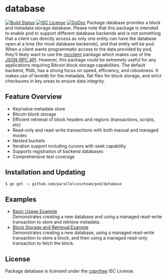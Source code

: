 database
========
[![Build Status](http://img.shields.io/travis/parallelcointeam/pod.svg)](https://travis-ci.org/parallelcointeam/pod)
[![ISC License](http://img.shields.io/badge/license-ISC-blue.svg)](http://copyfree.org)
[![GoDoc](https://img.shields.io/badge/godoc-reference-blue.svg)](http://godoc.org/github.com/parallelcointeam/pod/database)
Package database provides a block and metadata storage database.
Please note that this package is intended to enable pod to support different
database backends and is not something that a client can directly access as only
one entity can have the database open at a time (for most database backends),
and that entity will be pod.
When a client wants programmatic access to the data provided by pod, they'll
likely want to use the [rpcclient](https://github.com/parallelcointeam/pod/tree/master/rpcclient)
package which makes use of the [JSON-RPC API](https://github.com/parallelcointeam/pod/tree/master/docs/json_rpc_api.md).
However, this package could be extremely useful for any applications requiring
Bitcoin block storage capabilities.
The default backend, ffldb, has a strong focus on speed, efficiency, and
robustness.  It makes use of leveldb for the metadata, flat files for block
storage, and strict checksums in key areas to ensure data integrity.
## Feature Overview
- Key/value metadata store
- Bitcoin block storage
- Efficient retrieval of block headers and regions (transactions, scripts, etc)
- Read-only and read-write transactions with both manual and managed modes
- Nested buckets
- Iteration support including cursors with seek capability
- Supports registration of backend databases
- Comprehensive test coverage
## Installation and Updating
```bash
$ go get -u github.com/parallelcointeam/pod/database
```
## Examples
* [Basic Usage Example](http://godoc.org/github.com/parallelcointeam/pod/database#example-package--BasicUsage)  
  Demonstrates creating a new database and using a managed read-write
  transaction to store and retrieve metadata.
* [Block Storage and Retrieval Example](http://godoc.org/github.com/parallelcointeam/pod/database#example-package--BlockStorageAndRetrieval)  
  Demonstrates creating a new database, using a managed read-write transaction
  to store a block, and then using a managed read-only transaction to fetch the
  block.
## License
Package database is licensed under the [copyfree](http://copyfree.org) ISC
License.
